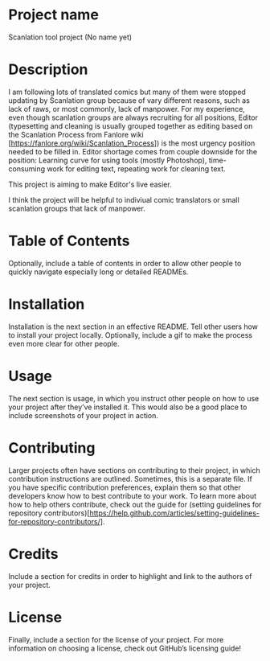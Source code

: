# Project name
Scanlation tool project (No name yet)

# Description
I am following lots of translated comics but many of them were stopped updating by Scanlation group because of vary different reasons, such as lack of raws, or most commonly, lack of manpower. For my experience, even though scanlation groups are always recruiting for all positions, Editor (typesetting and cleaning is usually grouped together as editing based on the Scanlation Process from Fanlore wiki [https://fanlore.org/wiki/Scanlation_Process]) is the most urgency position needed to be filled in. Editor shortage comes from couple downside for the position: Learning curve for using tools (mostly Photoshop), time-consuming work for editing text, repeating work for cleaning text.

This project is aiming to make Editor's live easier.

I think the project will be helpful to indiviual comic translators or small scanlation groups that lack of manpower.

# Table of Contents
Optionally, include a table of contents in order to allow other people to quickly navigate especially long or detailed READMEs.

# Installation
Installation is the next section in an effective README. Tell other users how to install your project locally. Optionally, include a gif to make the process even more clear for other people.

# Usage
The next section is usage, in which you instruct other people on how to use your project after they’ve installed it. This would also be a good place to include screenshots of your project in action.

# Contributing
Larger projects often have sections on contributing to their project, in which contribution instructions are outlined. Sometimes, this is a separate file. If you have specific contribution preferences, explain them so that other developers know how to best contribute to your work. To learn more about how to help others contribute, check out the guide for (setting guidelines for repository contributors)[https://help.github.com/articles/setting-guidelines-for-repository-contributors/].

# Credits
Include a section for credits in order to highlight and link to the authors of your project.

# License
Finally, include a section for the license of your project. For more information on choosing a license, check out GitHub’s licensing guide!
